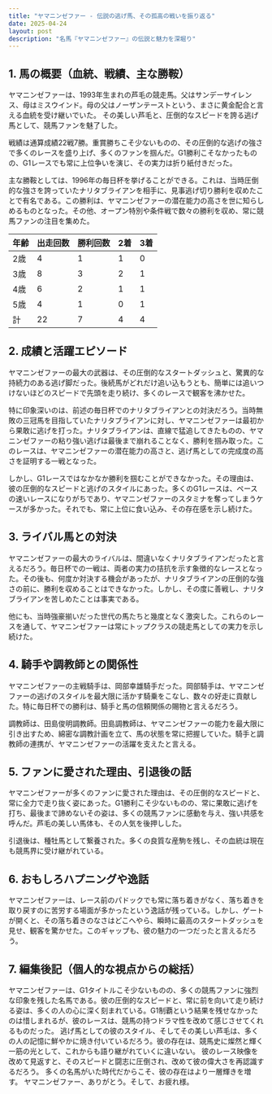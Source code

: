 ```yaml
---
title: "ヤマニンゼファー - 伝説の逃げ馬、その孤高の戦いを振り返る"
date: 2025-04-24
layout: post
description: "名馬『ヤマニンゼファー』の伝説と魅力を深堀り"
---
```


## 1. 馬の概要（血統、戦績、主な勝鞍）

ヤマニンゼファーは、1993年生まれの芦毛の競走馬。父はサンデーサイレンス、母はミスウインド。母の父はノーザンテーストという、まさに黄金配合と言える血統を受け継いでいた。  その美しい芦毛と、圧倒的なスピードを誇る逃げ馬として、競馬ファンを魅了した。

戦績は通算成績22戦7勝。重賞勝ちこそ少ないものの、その圧倒的な逃げの強さで多くのレースを盛り上げ、多くのファンを掴んだ。G1勝利こそなかったものの、G1レースでも常に上位争いを演じ、その実力は折り紙付きだった。

主な勝鞍としては、1996年の毎日杯を挙げることができる。これは、当時圧倒的な強さを誇っていたナリタブライアンを相手に、見事逃げ切り勝利を収めたことで有名である。この勝利は、ヤマニンゼファーの潜在能力の高さを世に知らしめるものとなった。その他、オープン特別や条件戦で数々の勝利を収め、常に競馬ファンの注目を集めた。

| 年齢 | 出走回数 | 勝利回数 | 2着 | 3着 |
|---|---|---|---|---|
| 2歳 | 4 | 1 | 1 | 0 |
| 3歳 | 8 | 3 | 2 | 1 |
| 4歳 | 6 | 2 | 1 | 1 |
| 5歳 | 4 | 1 | 0 | 1 |
| 計 | 22 | 7 | 4 | 4 |


## 2. 成績と活躍エピソード

ヤマニンゼファーの最大の武器は、その圧倒的なスタートダッシュと、驚異的な持続力のある逃げ脚だった。後続馬がどれだけ追い込もうとも、簡単には追いつけないほどのスピードで先頭を走り続け、多くのレースで観客を沸かせた。

特に印象深いのは、前述の毎日杯でのナリタブライアンとの対決だろう。当時無敗の三冠馬を目指していたナリタブライアンに対し、ヤマニンゼファーは最初から果敢に逃げを打った。ナリタブライアンは、直線で猛追してきたものの、ヤマニンゼファーの粘り強い逃げは最後まで崩れることなく、勝利を掴み取った。このレースは、ヤマニンゼファーの潜在能力の高さと、逃げ馬としての完成度の高さを証明する一戦となった。

しかし、G1レースではなかなか勝利を掴むことができなかった。その理由は、彼の圧倒的なスピードと逃げのスタイルにあった。多くのG1レースは、ペースの速いレースになりがちであり、ヤマニンゼファーのスタミナを奪ってしまうケースが多かった。それでも、常に上位に食い込み、その存在感を示し続けた。


## 3. ライバル馬との対決

ヤマニンゼファーの最大のライバルは、間違いなくナリタブライアンだったと言えるだろう。毎日杯での一戦は、両者の実力の拮抗を示す象徴的なレースとなった。その後も、何度か対決する機会があったが、ナリタブライアンの圧倒的な強さの前に、勝利を収めることはできなかった。しかし、その度に善戦し、ナリタブライアンを苦しめたことは事実である。

他にも、当時強豪揃いだった世代の馬たちと幾度となく激突した。これらのレースを通して、ヤマニンゼファーは常にトップクラスの競走馬としての実力を示し続けた。


## 4. 騎手や調教師との関係性

ヤマニンゼファーの主戦騎手は、岡部幸雄騎手だった。岡部騎手は、ヤマニンゼファーの逃げのスタイルを最大限に活かす騎乗をこなし、数々の好走に貢献した。特に毎日杯での勝利は、騎手と馬の信頼関係の賜物と言えるだろう。

調教師は、田島俊明調教師。田島調教師は、ヤマニンゼファーの能力を最大限に引き出すため、綿密な調教計画を立て、馬の状態を常に把握していた。騎手と調教師の連携が、ヤマニンゼファーの活躍を支えたと言える。


## 5. ファンに愛された理由、引退後の話

ヤマニンゼファーが多くのファンに愛された理由は、その圧倒的なスピードと、常に全力で走り抜く姿にあった。G1勝利こそ少ないものの、常に果敢に逃げを打ち、最後まで諦めないその姿は、多くの競馬ファンに感動を与え、強い共感を呼んだ。芦毛の美しい馬体も、その人気を後押しした。

引退後は、種牡馬として繋養された。多くの良質な産駒を残し、その血統は現在も競馬界に受け継がれている。


## 6. おもしろハプニングや逸話

ヤマニンゼファーは、レース前のパドックでも常に落ち着きがなく、落ち着きを取り戻すのに苦労する場面が多かったという逸話が残っている。しかし、ゲートが開くと、その落ち着きのなさはどこへやら、瞬時に最高のスタートダッシュを見せ、観客を驚かせた。このギャップも、彼の魅力の一つだったと言えるだろう。


## 7. 編集後記（個人的な視点からの総括）

ヤマニンゼファーは、G1タイトルこそ少ないものの、多くの競馬ファンに強烈な印象を残した名馬である。彼の圧倒的なスピードと、常に前を向いて走り続ける姿は、多くの人の心に深く刻まれている。G1制覇という結果を残せなかったのは惜しまれるが、彼のレースは、競馬の持つドラマ性を改めて感じさせてくれるものだった。  逃げ馬としての彼のスタイル、そしてその美しい芦毛は、多くの人の記憶に鮮やかに焼き付いているだろう。彼の存在は、競馬史に燦然と輝く一筋の光として、これからも語り継がれていくに違いない。  彼のレース映像を改めて見返すと、そのスピードと闘志に圧倒され、改めて彼の偉大さを再認識するだろう。  多くの名馬がいた時代だからこそ、彼の存在はより一層輝きを増す。  ヤマニンゼファー、ありがとう。そして、お疲れ様。
